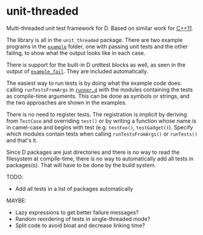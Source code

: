 unit-threaded
=============


Multi-threaded unit test framework for D. Based on similar work for
[C++11](https://bitbucket.org/atilaneves/unit-thread).

The library is all in the `unit_threaded` package. There are two
example programs in the [`example`](example/) folder, one with passing unit tests
and the other failing, to show what the output looks like in each case.

There is support for the built-in D unittest blocks as well, as seen
in the output of [`example_fail`](example/example_fail.d). They are included
automatically.

The easiest way to run tests is by doing what the example code does:
calling `runTestsFromArgs` in [`runner.d`](unit_threaded/runner.d) with
the modules containing the tests as compile-time arguments. This can
be done as symbols or strings, and the two approaches are shown in
the examples.

There is no need to register tests. The registration is implicit by
deriving from `TestCase` and overriding `test()` or by writing a function
whose name is in camel-case and begins with test (e.g. `testFoo()`, `testGadget()`).
Specify which modules contain tests when calling `runTestsFromArgs()` or `runTests()`
and that's it.

Since D packages are just directories and there is no way to read the filesystem
at compile-time, there is no way to automatically add all tests in packages(s).
That will have to be done by the build system.


TODO:

- Add all tests in a list of packages automatically


MAYBE:

- Lazy expressions to get better failure messages?
- Random reordering of tests in single-threaded mode?
- Split code to avoid bloat and decrease linking time?
